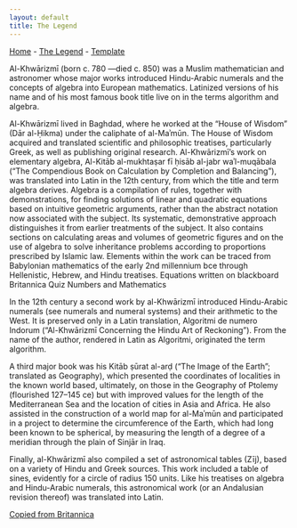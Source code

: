 ```yaml
---
layout: default
title: The Legend
---
```


<a href="index">Home</a> -
<a href="legend">The Legend</a> -
<a href="example-page">Template</a>

Al-Khwārizmī (born c. 780 —died c. 850) was a Muslim mathematician and astronomer whose major works introduced Hindu-Arabic numerals and the concepts of algebra into European mathematics. Latinized versions of his name and of his most famous book title live on in the terms algorithm and algebra.

Al-Khwārizmī lived in Baghdad, where he worked at the “House of Wisdom” (Dār al-Ḥikma) under the caliphate of al-Maʾmūn. The House of Wisdom acquired and translated scientific and philosophic treatises, particularly Greek, as well as publishing original research. Al-Khwārizmī’s work on elementary algebra, Al-Kitāb al-mukhtaṣar fī ḥisāb al-jabr waʾl-muqābala (“The Compendious Book on Calculation by Completion and Balancing”), was translated into Latin in the 12th century, from which the title and term algebra derives. Algebra is a compilation of rules, together with demonstrations, for finding solutions of linear and quadratic equations based on intuitive geometric arguments, rather than the abstract notation now associated with the subject. Its systematic, demonstrative approach distinguishes it from earlier treatments of the subject. It also contains sections on calculating areas and volumes of geometric figures and on the use of algebra to solve inheritance problems according to proportions prescribed by Islamic law. Elements within the work can be traced from Babylonian mathematics of the early 2nd millennium bce through Hellenistic, Hebrew, and Hindu treatises.
Equations written on blackboard
Britannica Quiz
Numbers and Mathematics

In the 12th century a second work by al-Khwārizmī introduced Hindu-Arabic numerals (see numerals and numeral systems) and their arithmetic to the West. It is preserved only in a Latin translation, Algoritmi de numero Indorum (“Al-Khwārizmī Concerning the Hindu Art of Reckoning”). From the name of the author, rendered in Latin as Algoritmi, originated the term algorithm.

A third major book was his Kitāb ṣūrat al-arḍ (“The Image of the Earth”; translated as Geography), which presented the coordinates of localities in the known world based, ultimately, on those in the Geography of Ptolemy (flourished 127–145 ce) but with improved values for the length of the Mediterranean Sea and the location of cities in Asia and Africa. He also assisted in the construction of a world map for al-Maʾmūn and participated in a project to determine the circumference of the Earth, which had long been known to be spherical, by measuring the length of a degree of a meridian through the plain of Sinjār in Iraq.

Finally, al-Khwārizmī also compiled a set of astronomical tables (Zīj), based on a variety of Hindu and Greek sources. This work included a table of sines, evidently for a circle of radius 150 units. Like his treatises on algebra and Hindu-Arabic numerals, this astronomical work (or an Andalusian revision thereof) was translated into Latin.

<a href="https://www.britannica.com/biography/al-Khwarizmi">Copied from Britannica</a>


